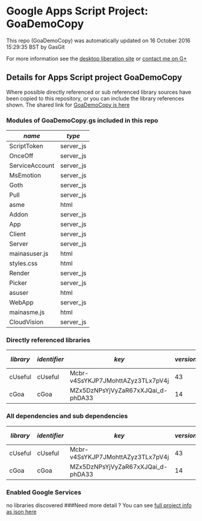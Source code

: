 # Google Apps Script Project: GoaDemoCopy
This repo (GoaDemoCopy) was automatically updated on 16 October 2016 15:29:35 BST by GasGit

For more information see the [desktop liberation site](http://ramblings.mcpher.com/Home/excelquirks/drivesdk/gettinggithubready "desktop liberation") or [contact me on G+](https://plus.google.com/+BruceMcpherson "Bruce McPherson - GDE")
## Details for Apps Script project GoaDemoCopy
Where possible directly referenced or sub referenced library sources have been copied to this repository, or you can include the library references shown. 
The shared link for [GoaDemoCopy is here](https://script.google.com/d/1SL3HmAL2MRW2QUoTFAEjmzOYvH-OYU184dmFU_D7oYPlS3Kgmyr4FenD/edit?usp=sharing "open in the GAS IDE")

### Modules of GoaDemoCopy.gs included in this repo
*name*|*type*
--- | --- 
ScriptToken| server_js
OnceOff| server_js
ServiceAccount| server_js
MsEmotion| server_js
Goth| server_js
Pull| server_js
asme| html
Addon| server_js
App| server_js
Client| server_js
Server| server_js
mainasuser.js| html
styles.css| html
Render| server_js
Picker| server_js
asuser| html
WebApp| server_js
mainasme.js| html
CloudVision| server_js
### Directly referenced libraries
*library*|*identifier*|*key*|*version*|*dev mode*|*source*|
--- | --- | --- | --- | --- | --- 
cUseful| cUseful|Mcbr-v4SsYKJP7JMohttAZyz3TLx7pV4j|43|no|[here](libraries/cUseful "library source")
cGoa| cGoa|MZx5DzNPsYjVyZaR67xXJQai_d-phDA33|14|no|[here](libraries/cGoa "library source")
### All dependencies and sub dependencies
*library*|*identifier*|*key*|*version*|*dev mode*|*source*|
--- | --- | --- | --- | --- | --- 
cUseful| cUseful|Mcbr-v4SsYKJP7JMohttAZyz3TLx7pV4j|43|no|[here](libraries/cUseful "library source")
cGoa| cGoa|MZx5DzNPsYjVyZaR67xXJQai_d-phDA33|14|no|[here](libraries/cGoa "library source")
### Enabled Google Services
no libraries discovered
###Need more detail ?
You can see [full project info as json here](info.json)
